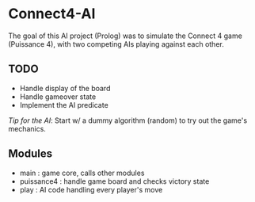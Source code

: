 # Connect4-AI
The goal of this AI project (Prolog) was to simulate the Connect 4 game (Puissance 4), with two competing AIs playing against each other.

TODO
----
+ Handle display of the board
+ Handle gameover state
+ Implement the AI predicate

*Tip for the AI*: Start w/ a dummy algorithm (random) to try out the game's mechanics.

Modules
-------
+ main : game core, calls other modules
+ puissance4 : handle game board and checks victory state
+ play : AI code handling every player's move
